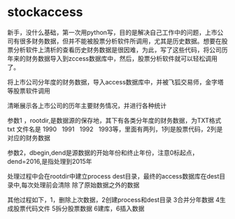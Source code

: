 # stockaccess


新手，没什么基础，第一次用python写，目的是解决自己工作中的问题，上市公司有很多财务数据，但并不能被股票分析软件所调用，尤其是历史数据。想要在股票分析软件上清析的查看历史财务数据是很因难，为此，写了这些代码，将公司历年来的财务数据导入到zccess数据库中，然后，股票分析软件就可以轻松调用了。

将上市公司分年度的财务数据，导入access数据库中，并被飞狐交易师，金字塔等股票软件调用

 清晰展示各上市公司的历年主要财务情况，并进行各种统计
 
参数1 ，rootdir,是数据源的保存地，其下有各类分年度的财务数据，为TXT格式
txt 文件名是  1990   1991   1992   1993等，里面有两列，1列是股票代码，2列是对应的财务数据

参数2，dbegin,dend是源数据的开始年份和终止年份，注意0标起点，dend=2016,是指处理到2015年

处理过程中会在rootdir中建立process     dest目录，最终的access数据库在dest目录中,每次处理前会清除  除了原始数据之外的数据

其他过程如下，1，删除上次数据，2创建process和dest目录 3合并分年数据  4生成股票代码文件 5拆分股票数据 6建库，6插入数据



